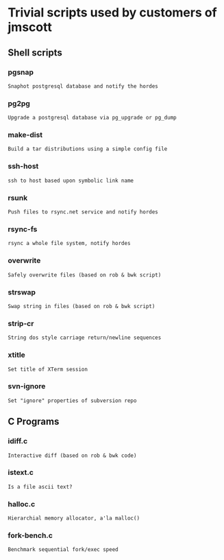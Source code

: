 #  Trivial scripts used by customers of jmscott

##  Shell scripts

###  pgsnap
	Snaphot postgresql database and notify the hordes

###  pg2pg
	Upgrade a postgresql database via pg_upgrade or pg_dump

###  make-dist
	Build a tar distributions using a simple config file

###  ssh-host
	ssh to host based upon symbolic link name

###  rsunk
	Push files to rsync.net service and notify hordes

###  rsync-fs
	rsync a whole file system, notify hordes

###  overwrite
	Safely overwrite files (based on rob & bwk script)

###  strswap
	Swap string in files (based on rob & bwk script)

###  strip-cr
	String dos style carriage return/newline sequences

###  xtitle
	Set title of XTerm session

###  svn-ignore
	Set "ignore" properties of subversion repo

##  C Programs

###  idiff.c
	Interactive diff (based on rob & bwk code)

###  istext.c
	Is a file ascii text?

###  halloc.c
	Hierarchial memory allocator, a'la malloc()

###  fork-bench.c
	Benchmark sequential fork/exec speed
